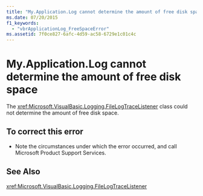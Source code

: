```yaml
---
title: "My.Application.Log cannot determine the amount of free disk space"
ms.date: 07/20/2015
f1_keywords: 
  - "vbrApplicationLog_FreeSpaceError"
ms.assetid: 7f0ce827-6afc-4d59-ac58-6729e1c01c4c
---
```

# My.Application.Log cannot determine the amount of free disk space
The <xref:Microsoft.VisualBasic.Logging.FileLogTraceListener> class could not determine the amount of free disk space.  
  
## To correct this error  
  
- Note the circumstances under which the error occurred, and call Microsoft Product Support Services.  
  
## See Also  
 <xref:Microsoft.VisualBasic.Logging.FileLogTraceListener>  
